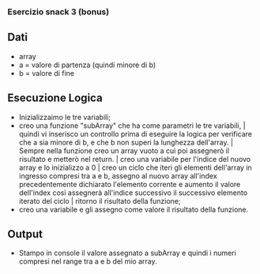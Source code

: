 ### Esercizio snack 3 (bonus)

## Dati
- array
- a = valore di partenza  (quindi minore di b)
- b = valore di fine

## Esecuzione Logica
- Inizializzaimo le tre variabili;
- creo una funzione "subArray" che ha come parametri le tre variabili,
| quindi vi inserisco un controllo prima di eseguire la logica per verificare che a sia minore di b, e che b non superi la lunghezza dell'array. 
| Sempre nella funzione creo un array vuoto a cui poi assegnerò il risultato e metterò nel return.
| creo una variabile per l'indice del nuovo array e lo inizializzo a 0
| creo un ciclo che iteri gli elementi dell'array in ingresso compresi tra a e b, assegno al nuovo array all'index precedentemente dichiarato l'elemento corrente e aumento il valore dell'index così assegnerà all'indice successivo il successivo elemento iterato del ciclo
| ritorno il risultato della funzione;
- creo una variabile e gli assegno come valore il risultato della funzione.

## Output
- Stampo in console il valore assegnato a subArray e quindi i numeri compresi nel range tra a e b del mio array.